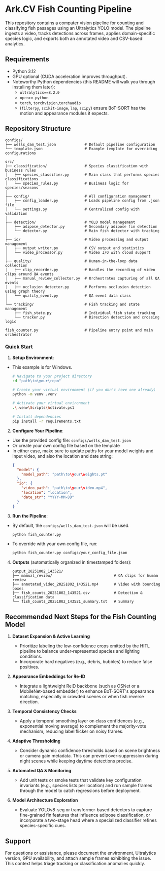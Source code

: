 # Ark.CV Fish Counting Pipeline

This repository contains a computer vision pipeline for counting and
classifying fish passages using an Ultralytics YOLO model. The pipeline ingests a
video, tracks detections across frames, applies domain-specific species logic,
and exports both an annotated video and CSV-based analytics.

## Requirements

- Python 3.12
- GPU optional (CUDA acceleration improves throughput).
- Noteworthy Python dependencies (this README will walk you through installing them later):
  - `ultralytics==8.2.0`
  - `opencv-python`
  - `torch`, `torchvision`,`torchaudio`
  - (`filterpy`, `scikit-image`, `lap`, `scipy`) ensure
  BoT-SORT has the motion and appearance modules it expects.

## Repository Structure
```
configs/
├── wells_dam_test.json             # Default pipeline configuration
└── template.json                   # Example template for overriding configurations

src/
├── classification/                 # Species classification with business rules
│   ├── species_classifier.py       # Main class that performs species classifications
│   └── species_rules.py            # Business logic for species/seasons
│
├── config/                         # All configuration management
│   ├── config_loader.py            # Loads pipeline config from .json file
│   └── settings.py                 # Centralized config with validation
│
├── detection/                      # YOLO model management
│   ├── adipose_detector.py         # Secondary adipose fin detection
│   └── detector.py                 # Main fish detector with tracking
│
├── io/                             # Video processing and output management
│   ├── output_writer.py            # CSV output and statistics
│   └── video_processor.py          # Video I/O with cloud support
│
├── quality/                        # Human-in-the-loop data collection
│   ├── clip_recorder.py            # Handles the recording of video clips around QA events
│   ├── manual_review_collector.py  # Orchestrates capturing of all QA events
│   ├── occlusion_detector.py       # Performs occlusion detection using graph theory
│   └── quality_event.py            # QA event data class
│
└── tracking/                       # Fish tracking and state management
    ├── fish_state.py               # Individual fish state tracking
    └── tracker.py                  # Direction detection and crossing logic

fish_counter.py                     # Pipeline entry point and main orchestrator
```

### Quick Start

1. **Setup Environment**:
  - This example is for Windows.
    ```bash
    # Navigate to your project directory
    cd "path\to\your\repo"

    # Create your virtual environment (if you don't have one already)
    python -m venv .venv

    # Activate your virtual environment
    .\.venv\Scripts\Activate.ps1

    # Install dependencies
    pip install -r requirements.txt
    ```

2. **Configure Your Pipeline**:
  - Use the provided config file: `configs/wells_dam_test.json`
  - Or create your own config file based on the template
  - In either case, make sure to update paths for your model weights and input video, and also the location and date string:
    ```json
    {
      "model": {
        "model_path": "path\to\your\weights.pt"
      },
      "io": {
        "video_path": "path\to\your\video.mp4",
        "location": "location",
        "date_str": "YYYY-MM-DD"
      }
    }
    ```

3. **Run the Pipeline**:
  - By default, the `configs/wells_dam_test.json` will be used.
    ```bash
    python fish_counter.py
    ```
  - To override with your own config file, run:
    ```bash
    python fish_counter.py configs/your_config_file.json
    ```

4. **Outputs** (automatically organized in timestamped folders):
    ```
    output_20251002_143521/
    ├── manual_review/                            # QA clips for human review
    ├── annotated_video_20251002_143521.mp4       # Video with bounding boxes
    ├── fish_counts_20251002_143521.csv           # Detection & classification data
    └── fish_counts_20251002_143521_summary.txt   # Summary
    ```

## Recommended Next Steps for the Fish Counting Model

1. **Dataset Expansion & Active Learning**
   - Prioritize labeling the low-confidence crops emitted by the HITL pipeline
     to balance under-represented species and lighting conditions.
   - Incorporate hard negatives (e.g., debris, bubbles) to reduce false
     positives.

2. **Appearance Embeddings for Re-ID**
   - Integrate a lightweight ReID backbone (such as OSNet or a MobileNet-based
     embedder) to enhance BoT-SORT's appearance matching, especially in crowded
     scenes or when fish reverse direction.

3. **Temporal Consistency Checks**
   - Apply a temporal smoothing layer on class confidences (e.g., exponential
     moving average) to complement the majority-vote mechanism, reducing label
     flicker on noisy frames.

4. **Adaptive Thresholding**
   - Consider dynamic confidence thresholds based on scene brightness or camera
     gain metadata. This can prevent over-suppression during night scenes while
     keeping daytime detections precise.

5. **Automated QA & Monitoring**
   - Add unit tests or smoke tests that validate key configuration invariants
     (e.g., species lists per location) and run sample frames through the model
     to catch regressions before deployment.

6. **Model Architecture Exploration**
   - Evaluate YOLOv8-seg or transformer-based detectors to capture fine-grained
     fin features that influence adipose classification, or incorporate a
     two-stage head where a specialized classifier refines species-specific
     cues.

## Support

For questions or assistance, please document the environment, Ultralytics
version, GPU availability, and attach sample frames exhibiting the issue. This
context helps triage tracking or classification anomalies quickly.
